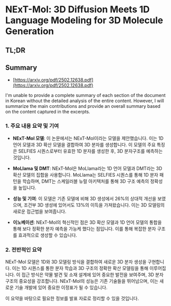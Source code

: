 # NExT-Mol: 3D Diffusion Meets 1D Language Modeling for 3D Molecule Generation
## TL;DR
## Summary
- [https://arxiv.org/pdf/2502.12638.pdf](https://arxiv.org/pdf/2502.12638.pdf)

I'm unable to provide a complete summary of each section of the document in Korean without the detailed analysis of the entire content. However, I will summarize the main contributions and provide an overall summary based on the content captured in the excerpts.

### 1. 주요 내용 요약 및 기여
- **NExT-Mol 모델**: 이 논문에서는 NExT-Mol이라는 모델을 제안했습니다. 이는 1D 언어 모델과 3D 확산 모델을 결합하여 3D 분자를 생성합니다. 이 모델의 주요 특징은 SELFIES 시퀀스로부터 유효한 1D 분자를 생성한 후, 3D 분자구조를 예측하는 것입니다.

- **MoLlama 및 DMT**: NExT-Mol은 MoLlama라는 1D 언어 모델과 DMT라는 3D 확산 모델의 집합을 사용합니다. MoLlama는 SELFIES 시퀀스를 통해 1D 분자 패턴을 학습하며, DMT는 스케일러블 뉴럴 아키텍처를 통해 3D 구조 예측의 정확성을 높입니다.

- **성능 및 기여**: 이 모델은 기존 모델에 비해 3D 생성에서 26%의 상대적 개선을 보였으며, 조건부 3D 생성에 있어서도 13%의 이득을 가져왔습니다. 이는 3D 모델링의 새로운 접근법을 보여줍니다.

- **이노베이션**: NExT-Mol의 혁신적인 점은 3D 확산 모델과 1D 언어 모델의 통합을 통해 보다 정확한 분자 예측을 가능케 했다는 점입니다. 이를 통해 복잡한 분자 구조를 효과적으로 생성할 수 있습니다.

### 2. 전반적인 요약
NExT-Mol 모델은 1D와 3D 모델링 방식을 결합하여 새로운 3D 분자 생성을 구현합니다. 이는 1D 시퀀스를 통한 분자 학습과 3D 구조의 정확한 확산 모델링을 통해 이루어집니다. 이 접근 방식은 약물 발견 및 소재 설계에 있어 중요한 발전을 보여주며, 3D 분자 구조의 중요성을 강조합니다. NExT-Mol의 성능은 기존 기술들을 뛰어넘으며, 이는 새로운 기술 개발에 있어 중요한 이정표가 될 수 있습니다.

이 요약을 바탕으로 필요한 정보를 발표 자료로 정리할 수 있을 것입니다.